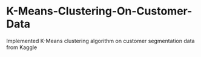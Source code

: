 # K-Means-Clustering-On-Customer-Data
Implemented K-Means clustering algorithm on customer segmentation data from Kaggle
